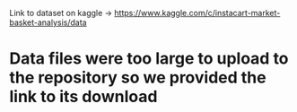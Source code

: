 Link to dataset on kaggle -> https://www.kaggle.com/c/instacart-market-basket-analysis/data
# Data files were too large to upload to the repository so we provided the link to its download
